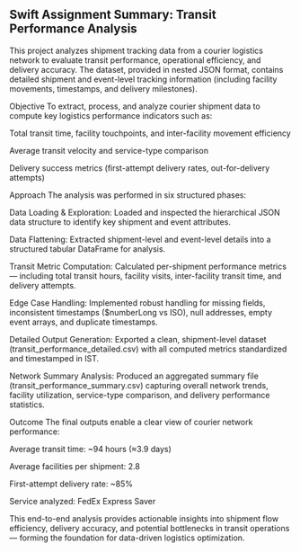 ## Swift Assignment Summary: Transit Performance Analysis

This project analyzes shipment tracking data from a courier logistics network to evaluate transit performance, operational efficiency, and delivery accuracy. The dataset, provided in nested JSON format, contains detailed shipment and event-level tracking information (including facility movements, timestamps, and delivery milestones).

Objective
To extract, process, and analyze courier shipment data to compute key logistics performance indicators such as:

Total transit time, facility touchpoints, and inter-facility movement efficiency

Average transit velocity and service-type comparison

Delivery success metrics (first-attempt delivery rates, out-for-delivery attempts)

Approach
The analysis was performed in six structured phases:

Data Loading & Exploration: Loaded and inspected the hierarchical JSON data structure to identify key shipment and event attributes.

Data Flattening: Extracted shipment-level and event-level details into a structured tabular DataFrame for analysis.

Transit Metric Computation: Calculated per-shipment performance metrics — including total transit hours, facility visits, inter-facility transit time, and delivery attempts.

Edge Case Handling: Implemented robust handling for missing fields, inconsistent timestamps ($numberLong vs ISO), null addresses, empty event arrays, and duplicate timestamps.

Detailed Output Generation: Exported a clean, shipment-level dataset (transit_performance_detailed.csv) with all computed metrics standardized and timestamped in IST.

Network Summary Analysis: Produced an aggregated summary file (transit_performance_summary.csv) capturing overall network trends, facility utilization, service-type comparison, and delivery performance statistics.

Outcome
The final outputs enable a clear view of courier network performance:

Average transit time: ~94 hours (≈3.9 days)

Average facilities per shipment: 2.8

First-attempt delivery rate: ~85%

Service analyzed: FedEx Express Saver

This end-to-end analysis provides actionable insights into shipment flow efficiency, delivery accuracy, and potential bottlenecks in transit operations — forming the foundation for data-driven logistics optimization.
